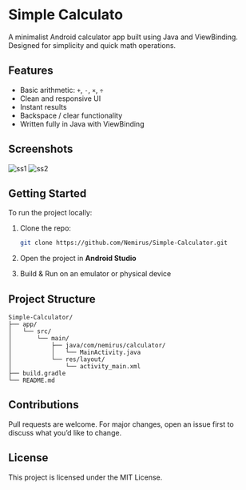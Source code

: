 # Simple Calculato
A minimalist Android calculator app built using Java and ViewBinding. Designed for simplicity and quick math operations.

## Features

- Basic arithmetic: `+`, `-`, `×`, `÷`
- Clean and responsive UI
- Instant results
- Backspace / clear functionality
- Written fully in Java with ViewBinding

## Screenshots

![ss1](ss1.png)
![ss2](ss2.png)

## Getting Started

To run the project locally:

1. Clone the repo:

   ```bash
   git clone https://github.com/Nemirus/Simple-Calculator.git
   ```

2. Open the project in **Android Studio**
3. Build & Run on an emulator or physical device

## Project Structure

```
Simple-Calculator/
├── app/
│   └── src/
│       └── main/
│           ├── java/com/nemirus/calculator/
│           │   └── MainActivity.java
│           └── res/layout/
│               └── activity_main.xml
├── build.gradle
└── README.md
```

## Contributions

Pull requests are welcome. For major changes, open an issue first to discuss what you’d like to change.

## License

This project is licensed under the MIT License.
